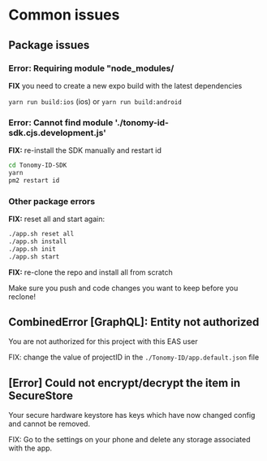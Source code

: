 # Common issues

## Package issues

### Error: Requiring module "node_modules/

**FIX** you need to create a new expo build with the latest dependencies

`yarn run build:ios` (ios) or `yarn run build:android`

### Error: Cannot find module './tonomy-id-sdk.cjs.development.js'

**FIX:** re-install the SDK manually and restart id

```bash
cd Tonomy-ID-SDK
yarn
pm2 restart id
```

### Other package errors

**FIX:** reset all and start again:

```bash
./app.sh reset all
./app.sh install
./app.sh init
./app.sh start
```

**FIX:** re-clone the repo and install all from scratch

Make sure you push and code changes you want to keep before you reclone!

## CombinedError [GraphQL]: Entity not authorized

You are not authorized for this project with this EAS user

FIX: change the value of projectID in the `./Tonomy-ID/app.default.json` file

## [Error] Could not encrypt/decrypt the item in SecureStore

Your secure hardware keystore has keys which have now changed config and cannot be removed.

FIX: Go to the settings on your phone and delete any storage associated with the app.
